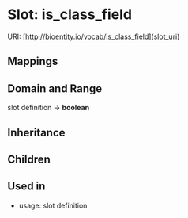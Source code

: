 # Slot: is_class_field




URI: [http://bioentity.io/vocab/is_class_field](slot_uri)
## Mappings

## Domain and Range

slot definition -> **boolean**
## Inheritance

## Children

## Used in

 *  usage: slot definition
